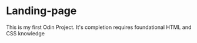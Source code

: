 # Landing-page

This is my first Odin Project. It's completion requires foundational HTML and CSS knowledge